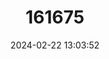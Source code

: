 ---
title: "161675"
category: "Holohalaelurus punctatus"
draft: false
date: 2024-02-22 13:03:52
languages:
  English: ["Whitespotted Izak", "African Spotted Catshark"]
---